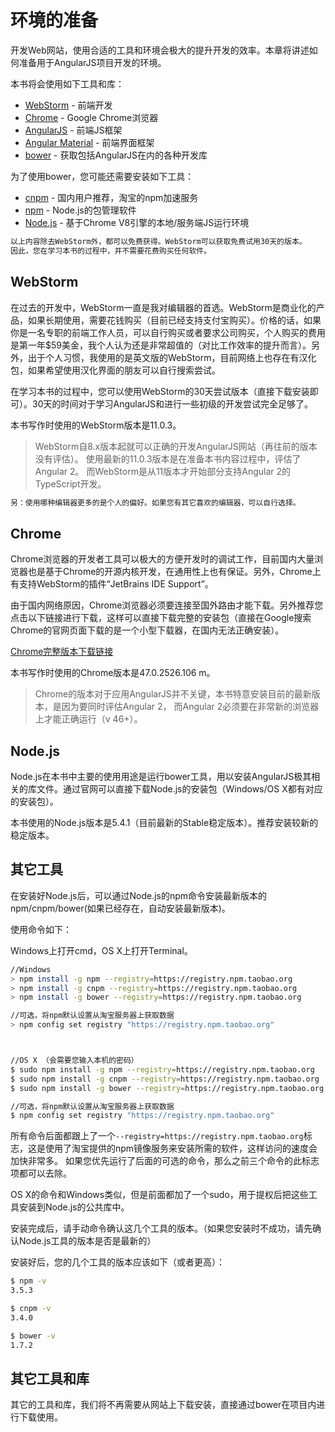 环境的准备
======

开发Web网站，使用合适的工具和环境会极大的提升开发的效率。本章将讲述如何准备用于AngularJS项目开发的环境。

本书将会使用如下工具和库：

- [WebStorm](https://www.jetbrains.com/webstorm/) - 前端开发
- [Chrome](https://www.google.com/chrome/browser/desktop/index.html?standalone=1) - Google Chrome浏览器
- [AngularJS](https://angularjs.org/) - 前端JS框架
- [Angular Material](https://material.angularjs.org/latest/) - 前端界面框架
- [bower](http://bower.io/) - 获取包括AngularJS在内的各种开发库

为了使用bower，您可能还需要安装如下工具：

- [cnpm](http://npm.taobao.org/) - 国内用户推荐，淘宝的npm加速服务
- [npm](https://www.npmjs.com/) - Node.js的包管理软件
- [Node.js](https://nodejs.org/en/) - 基于Chrome V8引擎的本地/服务端JS运行环境

```txt
以上内容除去WebStorm外，都可以免费获得。WebStorm可以获取免费试用30天的版本。
因此，您在学习本书的过程中，并不需要花费购买任何软件。
```

## WebStorm

在过去的开发中，WebStorm一直是我对编辑器的首选。WebStorm是商业化的产品，如果长期使用，需要花钱购买（目前已经支持支付宝购买）。价格的话，如果你是一名专职的前端工作人员，可以自行购买或者要求公司购买，个人购买的费用是第一年$59美金，我个人认为还是非常超值的（对比工作效率的提升而言）。另外，出于个人习惯，我使用的是英文版的WebStorm，目前网络上也存在有汉化包，如果希望使用汉化界面的朋友可以自行搜索尝试。

在学习本书的过程中，您可以使用WebStorm的30天尝试版本（直接下载安装即可）。30天的时间对于学习AngularJS和进行一些初级的开发尝试完全足够了。

本书写作时使用的WebStorm版本是11.0.3。

>WebStorm自8.x版本起就可以正确的开发AngularJS网站（再往前的版本没有评估）。
>使用最新的11.0.3版本是在准备本书内容过程中，评估了Angular 2。
>而WebStorm是从11版本才开始部分支持Angular 2的TypeScript开发。

```txt
另：使用哪种编辑器更多的是个人的偏好。如果您有其它喜欢的编辑器，可以自行选择。
```

## Chrome

Chrome浏览器的开发者工具可以极大的方便开发时的调试工作，目前国内大量浏览器也是基于Chrome的开源内核开发，在通用性上也有保证。另外，Chrome上有支持WebStorm的插件“JetBrains IDE Support”。

由于国内网络原因，Chrome浏览器必须要连接至国外路由才能下载。另外推荐您点击以下链接进行下载，这样可以直接下载完整的安装包（直接在Google搜索Chrome的官网页面下载的是一个小型下载器，在国内无法正确安装）。

 [Chrome完整版本下载链接](https://www.google.com/chrome/browser/desktop/index.html?standalone=1)

本书写作时使用的Chrome版本是47.0.2526.106 m。

>Chrome的版本对于应用AngularJS并不关键，本书特意安装目前的最新版本，是因为要同时评估Angular 2，
>而Angular 2必须要在非常新的浏览器上才能正确运行（v 46+）。

## Node.js

Node.js在本书中主要的使用用途是运行bower工具，用以安装AngularJS极其相关的库文件。通过官网可以直接下载Node.js的安装包（Windows/OS X都有对应的安装包）。

本书使用的Node.js版本是5.4.1（目前最新的Stable稳定版本）。推荐安装较新的稳定版本。

## 其它工具

在安装好Node.js后，可以通过Node.js的npm命令安装最新版本的npm/cnpm/bower(如果已经存在，自动安装最新版本)。

使用命令如下：

Windows上打开cmd，OS X上打开Terminal。

```bash
//Windows
> npm install -g npm --registry=https://registry.npm.taobao.org
> npm install -g cnpm --registry=https://registry.npm.taobao.org
> npm install -g bower --registry=https://registry.npm.taobao.org

//可选，将npm默认设置从淘宝服务器上获取数据
> npm config set registry "https://registry.npm.taobao.org"



//OS X （会需要您输入本机的密码）
$ sudo npm install -g npm --registry=https://registry.npm.taobao.org
$ sudo npm install -g cnpm --registry=https://registry.npm.taobao.org
$ sudo npm install -g bower --registry=https://registry.npm.taobao.org

//可选，将npm默认设置从淘宝服务器上获取数据
$ npm config set registry "https://registry.npm.taobao.org"
```

所有命令后面都跟上了一个`--registry=https://registry.npm.taobao.org`标志，这是使用了淘宝提供的npm镜像服务来安装所需的软件，这样访问的速度会加快非常多。
如果您优先运行了后面的可选的命令，那么之前三个命令的此标志项都可以去除。

OS X的命令和Windows类似，但是前面都加了一个sudo，用于提权后把这些工具安装到Node.js的公共库中。

安装完成后，请手动命令确认这几个工具的版本。（如果您安装时不成功，请先确认Node.js工具的版本是否是最新的）

安装好后，您的几个工具的版本应该如下（或者更高）：

```bash
$ npm -v
3.5.3

$ cnpm -v
3.4.0

$ bower -v
1.7.2
```

## 其它工具和库

其它的工具和库，我们将不再需要从网站上下载安装，直接通过bower在项目内进行下载使用。
